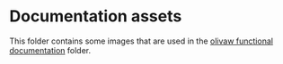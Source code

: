 # Documentation assets

This folder contains some images that are used in the [olivaw functional documentation](../) folder.